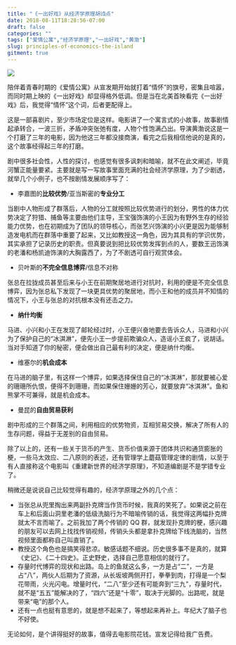 ```yaml
---
title: "《一出好戏》从经济学原理胡诌点"
date: 2018-08-11T18:28:56-07:00
draft: false
categories: ""
tags: ["爱情公寓","经济学原理","一出好戏","黄渤"]
slug: principles-of-economics-the-island
gitment: true
---
```

![](https://ws1.sinaimg.cn/large/855e972fly1fu6ns2mjf6j20zk0gx1kx.jpg)

陪伴着青春时期的《爱情公寓》从宣发期开始就打着“情怀”的旗号，密集且喧嚣，而同时期上映的《一出好戏》却显得格外低调。但是当在北美首映看完《一出好戏》后，我觉得“情怀”这个词，后者更配得上。

这是一部喜剧片，至少市场定位是这样。电影讲了一个寓言式的小故事，故事剧情起承转合，一波三折，矛盾冲突张弛有度，人物个性饱满凸出。导演黄渤说这是一个打磨了三年的电影，因为他这三年都没接商演，看完之后我相信他说的是真的，这个故事经得起三年的打磨。

剧中很多社会性，人性的探讨，也感觉有很多讽刺和暗喻，就不在此文阐述，毕竟河蟹正能量要紧。主要就是写一写故事里面充满的社会经济学原理，为了少剧透，就举几个小例子，也不按剧情发展顺序写了：

- 李嘉图的**比较优势**/亚当斯密的**专业分工**

当剧中人物形成了群落后，人物的分工就按照比较优势进行的划分，男性的体力优势决定了狩猎、捕鱼等主要由他们主导，王宝强饰演的小王因为有野外生存的经验能力优势，也在初期成为了团队的领导核心，而张艺兴饰演的小兴更是因为能够制造发电机而在群落中重要了起来，又比如教授这一角色，因为其具有的学识优势，其实承担了记录历史的职责。但真要说到把比较优势发挥到点的人，要数王迅饰演的老潘和杨凯迪饰演的大胸露西了，为了不剧透可自行观赏体会。

- 贝叶斯的**不完全信息博弈**/信息不对称

张总在拉拢成员甚至后来与小王在前期聚居地进行对抗时，利用的便是不完全信息博弈，因为张总私下发现了一块更具优势的聚居地，而小王和他的成员并不知情的情况下，小王与张总的对抗根本没有还击之力。

- **纳什均衡**

马进、小兴和小王在发现了邮轮经过时，小王便兴奋地要去告诉众人，马进和小兴为了保护自己的“冰淇淋”，便先小王一步提前欺骗众人，造谣小王疯了，说胡话。当对手知道了你的秘密，便会做出自己最有利的决定，便是纳什均衡。

- 维塞尔的**机会成本**

在马进的脑子里，有这样一个博弈，如果选择保住自己的“冰淇淋”，那就要被心爱的珊珊所仇恨，便得不到珊珊，而如果保住姗姗的芳心，就要放弃“冰淇淋”。鱼和熊掌不可兼得，就是机会成本。

- 曼昆的**自由贸易获利**

剧中形成的三个群落之间，利用相应的优势物资，互相贸易交换，解决了所有人的生存问题，得益于无差别的自由贸易。

除了以上的，还有一些关于货币的产生、货币价值来源于团体共识和通货膨胀的梗，一些马太效应、二八原则的表述，还有管理学上蘑菇管理定律的剧情，以至于有人直接称这个电影叫《重建新世界的经济学原理》，不知道编剧是不是学错专业了。

稍微还是说说自己比较觉得有趣的，经济学原理之外的几个点：

- 当张总从兜里掏出来两副扑克牌当作货币时候，我真的笑死了。如果说之前在车上和后面山洞里老潘的低级洗脑行为不暗喻传销的话，我觉得这两幅扑克牌就太不言而喻了。之前我加了两个传销的 QQ 群，就发现扑克牌的梗，感兴趣的朋友可以去网上找找传销视频，传销头头都是拿扑克牌给下线洗脑的，当然视频里面都称自己叫直销了。
- 教授这个角色也是搞笑得悲凉。敏感话题不细说。历史很多事不是真的，就算《史记》、《二十四史》。正史野史，选择自己愿意相信的就行了。
- 存量时代博弈的现状和出路。岛上的鱼就这么多，一方是占“二”，一方是占“八”，两伙人后期为了资源，从长坂坡两侧开打，拳拳到肉，打得是一个梨花带雨，火光闪电。增量时代，“二八”至少还有可能奔到“三九”，存量时代，就不是“五五”能解决的了，“四六”还是“十零”，取决于光脚的。出路呢，就是带来“电”的那个人。
- 还有一点也挺有意思的，就是想不起来了，等想起来再补上。年纪大了脑子也不好使。

无论如何，是个讲得挺好的故事，值得去电影院花钱。宣发记得给我广告费。
